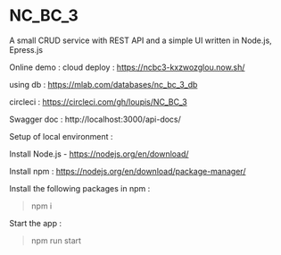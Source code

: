 # NC_BC_3

A small CRUD service with REST API and a simple UI written in Node.js, Epress.js

Online demo : 
cloud deploy : https://ncbc3-kxzwozglou.now.sh/

using db : https://mlab.com/databases/nc_bc_3_db

circleci :  https://circleci.com/gh/loupis/NC_BC_3

Swagger doc : 
http://localhost:3000/api-docs/

Setup of local environment : 

Install Node.js - https://nodejs.org/en/download/

Install npm : https://nodejs.org/en/download/package-manager/

Install the following packages in npm : 
>npm i

Start the app :
>npm run start
